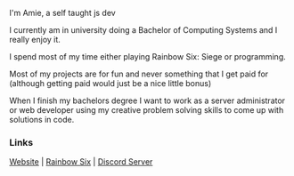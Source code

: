 I'm Amie, a self taught js dev

I currently am in university doing a Bachelor of Computing Systems and I really enjoy it.

I spend most of my time either playing Rainbow Six: Siege or programming.

Most of my projects are for fun and never something that I get paid for (although getting paid would just be a nice little bonus)

When I finish my bachelors degree I want to work as a server administrator or web developer using my creative problem solving skills to come up with solutions in code.

### Links

[Website](https://ser.moe) |
[Rainbow Six](https://serames.me/r6) | 
[Discord Server](https://serames.me/discord)

<!--
**Ser-Ames/Ser-Ames** is a ✨ _special_ ✨ repository because its `README.md` (this file) appears on your GitHub profile.
